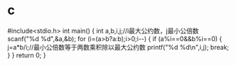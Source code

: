 # c
#include<stdio.h>
int main()
{
    int a,b,i,j;//i最大公约数，j最小公倍数 
    scanf("%d %d",&a,&b);
    for (i=(a>b?a:b);i>0;i--)
	{
        if (a%i==0&&b%i==0)
		{
            j=a*b/i;//最小公倍数等于两数乘积除以最大公约数 
            printf("%d %d\n",i,j);
            break;    
        }
    }
    return 0;
}
